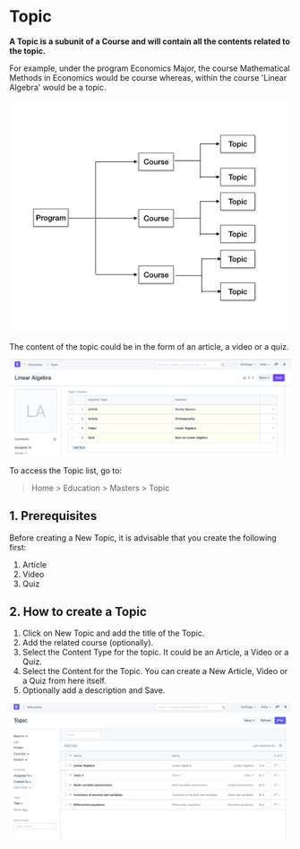 
# Topic



**A Topic is a subunit of a Course and will contain all the contents related to the topic.**


For example, under the program Economics Major, the course Mathematical Methods in Economics would be course whereas, within the course 'Linear Algebra' would be a topic.


![Topic](/files/education-program-workflow.png)


The content of the topic could be in the form of an article, a video or a quiz.


![Topic](/files/education-topic-1.png)


To access the Topic list, go to:



> 
> Home > Education > Masters > Topic
> 
> 
> 


## 1. Prerequisites


Before creating a New Topic, it is advisable that you create the following first:


1. Article
2. Video
3. Quiz


## 2. How to create a Topic


1. Click on New Topic and add the title of the Topic.
2. Add the related course (optionally).
3. Select the Content Type for the topic. It could be an Article, a Video or a Quiz.
4. Select the Content for the Topic. You can create a New Article, Video or a Quiz from here itself.
5. Optionally add a description and Save.


![Topic](/files/education-topic-3.gif)





